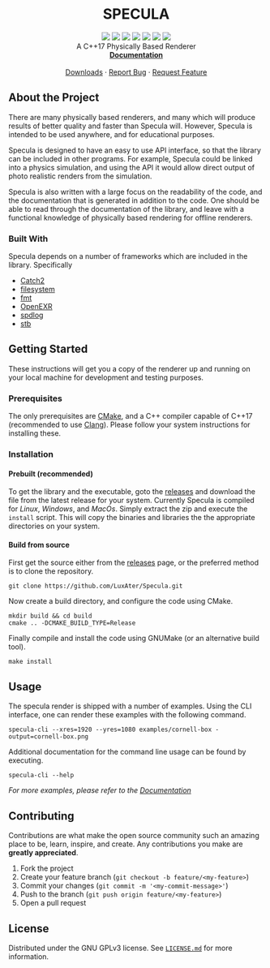 <center>
  <h1 align="center">SPECULA</h1>
    <a href="https://github.com/LuxAter/Specula/graphs/contributors"><img src="https://img.shields.io/github/contributors/LuxAter/Specula.svg?style=flat-square"></a>
    <a href="https://github.com/LuxAter/Specula/network/members"><img src="https://img.shields.io/github/forks/LuxAter/Specula.svg?style=flat-square"></a>
    <a href="https://github.com/LuxAter/Specula/stargazers"><img src="https://img.shields.io/github/stars/LuxAter/Specula.svg?style=flat-square"></a>
    <a href="https://github.com/LuxAter/Specula/issues"><img src="https://img.shields.io/github/issues/LuxAter/Specula.svg?style=flat-square"></a>
    <a href="https://github.com/LuxAter/Specula/blob/master/LICENSE.txt"><img src="https://img.shields.io/github/license/LuxAter/Specula.svg?style=flat-square"></a>
    <a href="https://github.com/LuxAter/Specula/releases"><img src="https://img.shields.io/github/tag/LuxAter/Specula.svg?include_prereleases&sort=semver&style=flat-square"></a>
    <a href="https://github.com/LuxAter/Specula/actions?query=workflows%3ADevelopment"><img src="https://img.shields.io/github/workflow/status/LuxAter/Specula/Development.svg?include_prereleases&sort=semver&style=flat-square"></a>
    <br/>
    A C++17 Physically Based Renderer
    <br/>
    <a href="https://luxater.github.io/Specula"><strong>Documentation</strong></a>
    <br/>
    <br/>
    <a href="https://github.com/LuxAter/Specula/releases">Downloads</a>
    ·
    <a href="https://github.com/LuxAter/Specula/issues/new?template=bug_report.md">Report Bug</a>
    ·
    <a href="https://github.com/LuxAter/Specula/issues/new?template=feature_request.md">Request Feature</a>
</center>

## About the Project

There are many physically based renderers, and many which will produce results
of better quality and faster than Specula will. However, Specula is intended to
be used anywhere, and for educational purposes.

Specula is designed to have an easy to use API interface, so that the library
can be included in other programs. For example, Specula could be linked into a
physics simulation, and using the API it would allow direct output of photo
realistic renders from the simulation.

Specula is also written with a large focus on the readability of the code, and
the documentation that is generated in addition to the code. One should be able
to read through the documentation of the library, and leave with a functional
knowledge of physically based rendering for offline renderers.

### Built With

Specula depends on a number of frameworks which are included in the library.
Specifically

* [Catch2](https://github.com/catchorg/Catch2)
* [filesystem](https://github.com/gulrak/filesystem)
* [fmt](https://github.com/fmtlib/fmt)
* [OpenEXR](https://github.com/AcademySoftwareFoundation/openexr)
* [spdlog](https://github.com/gabime/spdlog)
* [stb](https://github.com/nothings/stb)

## Getting Started

These instructions will get you a copy of the renderer up and running on your
local machine for development and testing purposes.

### Prerequisites

The only prerequisites are [CMake](https://cmake.org/), and a C++ compiler
capable of C++17 (recommended to use [Clang](https://clang.llvm.org/)). Please
follow your system instructions for installing these.

### Installation

#### Prebuilt (recommended)

To get the library and the executable, goto the
[releases](https://github.com/LuxAter/Specula/releases) and download the file
from the latest release for your system. Currently Specula is compiled for
*Linux*, *Windows*, and *MacOs*. Simply extract the zip and execute the
``install`` script. This will copy the binaries and libraries the the
appropriate directories on your system.

#### Build from source

First get the source either from the
[releases](https://github.com/LuxAter/Specula/releases) page, or the preferred
method is to clone the repository.

```fish
git clone https://github.com/LuxAter/Specula.git
```

Now create a build directory, and configure the code using CMake.

```fish
mkdir build && cd build
cmake .. -DCMAKE_BUILD_TYPE=Release
```

Finally compile and install the code using GNUMake (or an alternative build
tool).

```fish
make install
```

## Usage

The specula render is shipped with a number of examples. Using the CLI
interface, one can render these examples with the following command.

```fish
specula-cli --xres=1920 --yres=1080 examples/cornell-box -output=cornell-box.png
```

Additional documentation for the command line usage can be found by executing.

```fish
specula-cli --help
```

*For more examples, please refer to the [Documentation](https://luxater.github.io/Specula/)*

## Contributing

Contributions are what make the open source community such an amazing place to
be, learn, inspire, and create. Any contributions you make are **greatly
appreciated**.

1. Fork the project
2. Create your feature branch (`git checkout -b feature/<my-feature>`)
3. Commit your changes (`git commit -m '<my-commit-message>'`)
4. Push to the branch (`git push origin feature/<my-feature>`)
5. Open a pull request

## License

Distributed under the GNU GPLv3 license. See
[`LICENSE.md`](https://github.com/LuxAter/Specula/blob/development/LICENSE.md)
for more information.
